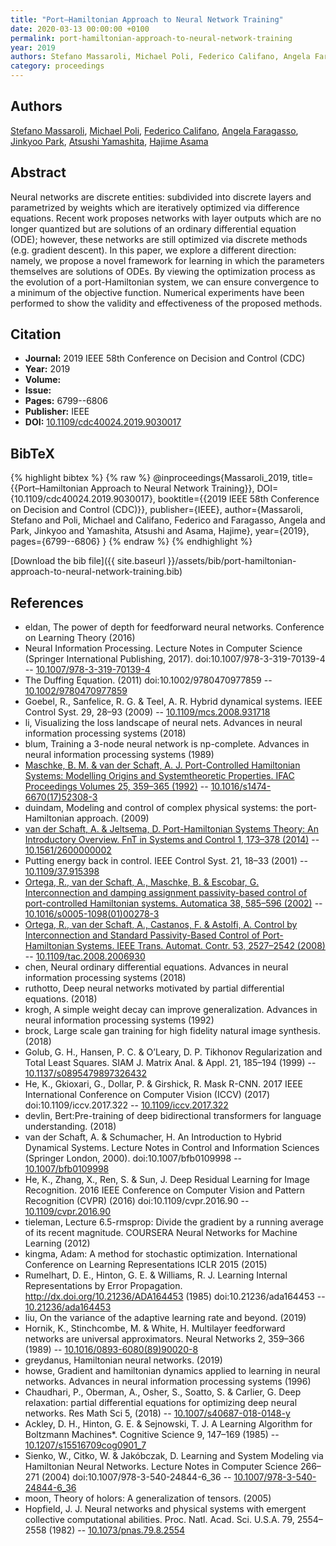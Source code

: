 ```yaml
---
title: "Port–Hamiltonian Approach to Neural Network Training"
date: 2020-03-13 00:00:00 +0100
permalink: port-hamiltonian-approach-to-neural-network-training
year: 2019
authors: Stefano Massaroli, Michael Poli, Federico Califano, Angela Faragasso, Jinkyoo Park, Atsushi Yamashita, Hajime Asama
category: proceedings
---
```

 
## Authors
[Stefano Massaroli](authors/stefano-massaroli), [Michael Poli](authors/michael-poli), [Federico Califano](authors/federico-califano), [Angela Faragasso](authors/angela-faragasso), [Jinkyoo Park](authors/jinkyoo-park), [Atsushi Yamashita](authors/atsushi-yamashita), [Hajime Asama](authors/hajime-asama)
 
## Abstract
Neural networks are discrete entities: subdivided into discrete layers and parametrized by weights which are iteratively optimized via difference equations. Recent work proposes networks with layer outputs which are no longer quantized but are solutions of an ordinary differential equation (ODE); however, these networks are still optimized via discrete methods (e.g. gradient descent). In this paper, we explore a different direction: namely, we propose a novel framework for learning in which the parameters themselves are solutions of ODEs. By viewing the optimization process as the evolution of a port-Hamiltonian system, we can ensure convergence to a minimum of the objective function. Numerical experiments have been performed to show the validity and effectiveness of the proposed methods.
 
## Citation
- **Journal:** 2019 IEEE 58th Conference on Decision and Control (CDC)
- **Year:** 2019
- **Volume:** 
- **Issue:** 
- **Pages:** 6799--6806
- **Publisher:** IEEE
- **DOI:** [10.1109/cdc40024.2019.9030017](https://doi.org/10.1109/cdc40024.2019.9030017)
 
## BibTeX
{% highlight bibtex %}
{% raw %}
@inproceedings{Massaroli_2019,
  title={{Port–Hamiltonian Approach to Neural Network Training}},
  DOI={10.1109/cdc40024.2019.9030017},
  booktitle={{2019 IEEE 58th Conference on Decision and Control (CDC)}},
  publisher={IEEE},
  author={Massaroli, Stefano and Poli, Michael and Califano, Federico and Faragasso, Angela and Park, Jinkyoo and Yamashita, Atsushi and Asama, Hajime},
  year={2019},
  pages={6799--6806}
}
{% endraw %}
{% endhighlight %}
 
[Download the bib file]({{ site.baseurl }}/assets/bib/port-hamiltonian-approach-to-neural-network-training.bib)
 
## References
- eldan, The power of depth for feedforward neural networks. Conference on Learning Theory (2016)
- Neural Information Processing. Lecture Notes in Computer Science (Springer International Publishing, 2017). doi:10.1007/978-3-319-70139-4 -- [10.1007/978-3-319-70139-4](https://doi.org/10.1007/978-3-319-70139-4)
- The Duffing Equation. (2011) doi:10.1002/9780470977859 -- [10.1002/9780470977859](https://doi.org/10.1002/9780470977859)
- Goebel, R., Sanfelice, R. G. & Teel, A. R. Hybrid dynamical systems. IEEE Control Syst. 29, 28–93 (2009) -- [10.1109/mcs.2008.931718](https://doi.org/10.1109/mcs.2008.931718)
- li, Visualizing the loss landscape of neural nets. Advances in neural information processing systems (2018)
- blum, Training a 3-node neural network is np-complete. Advances in neural information processing systems (1989)
- [Maschke, B. M. & van der Schaft, A. J. Port-Controlled Hamiltonian Systems: Modelling Origins and Systemtheoretic Properties. IFAC Proceedings Volumes 25, 359–365 (1992)](port-controlled-hamiltonian-systems-modelling-origins-and-systemtheoretic-properties) -- [10.1016/s1474-6670(17)52308-3](https://doi.org/10.1016/s1474-6670(17)52308-3)
- duindam, Modeling and control of complex physical systems: the port-Hamiltonian approach. (2009)
- [van der Schaft, A. & Jeltsema, D. Port-Hamiltonian Systems Theory: An Introductory Overview. FnT in Systems and Control 1, 173–378 (2014)](port-hamiltonian-systems-theory-an-introductory-overview) -- [10.1561/2600000002](https://doi.org/10.1561/2600000002)
- Putting energy back in control. IEEE Control Syst. 21, 18–33 (2001) -- [10.1109/37.915398](https://doi.org/10.1109/37.915398)
- [Ortega, R., van der Schaft, A., Maschke, B. & Escobar, G. Interconnection and damping assignment passivity-based control of port-controlled Hamiltonian systems. Automatica 38, 585–596 (2002)](interconnection-and-damping-assignment-passivity-based-control-of-port-controlled-hamiltonian-systems) -- [10.1016/s0005-1098(01)00278-3](https://doi.org/10.1016/s0005-1098(01)00278-3)
- [Ortega, R., van der Schaft, A., Castanos, F. & Astolfi, A. Control by Interconnection and Standard Passivity-Based Control of Port-Hamiltonian Systems. IEEE Trans. Automat. Contr. 53, 2527–2542 (2008)](control-by-interconnection-and-standard-passivity-based-control-of-port-hamiltonian-systems) -- [10.1109/tac.2008.2006930](https://doi.org/10.1109/tac.2008.2006930)
- chen, Neural ordinary differential equations. Advances in neural information processing systems (2018)
- ruthotto, Deep neural networks motivated by partial differential equations. (2018)
- krogh, A simple weight decay can improve generalization. Advances in neural information processing systems (1992)
- brock, Large scale gan training for high fidelity natural image synthesis. (2018)
- Golub, G. H., Hansen, P. C. & O’Leary, D. P. Tikhonov Regularization and Total Least Squares. SIAM J. Matrix Anal. &amp; Appl. 21, 185–194 (1999) -- [10.1137/s0895479897326432](https://doi.org/10.1137/s0895479897326432)
- He, K., Gkioxari, G., Dollar, P. & Girshick, R. Mask R-CNN. 2017 IEEE International Conference on Computer Vision (ICCV) (2017) doi:10.1109/iccv.2017.322 -- [10.1109/iccv.2017.322](https://doi.org/10.1109/iccv.2017.322)
- devlin, Bert:Pre-training of deep bidirectional transformers for language understanding. (2018)
- van der Schaft, A. & Schumacher, H. An Introduction to Hybrid Dynamical Systems. Lecture Notes in Control and Information Sciences (Springer London, 2000). doi:10.1007/bfb0109998 -- [10.1007/bfb0109998](https://doi.org/10.1007/bfb0109998)
- He, K., Zhang, X., Ren, S. & Sun, J. Deep Residual Learning for Image Recognition. 2016 IEEE Conference on Computer Vision and Pattern Recognition (CVPR) (2016) doi:10.1109/cvpr.2016.90 -- [10.1109/cvpr.2016.90](https://doi.org/10.1109/cvpr.2016.90)
- tieleman, Lecture 6.5-rmsprop: Divide the gradient by a running average of its recent magnitude. COURSERA Neural Networks for Machine Learning (2012)
- kingma, Adam: A method for stochastic optimization. International Conference on Learning Representations ICLR 2015 (2015)
- Rumelhart, D. E., Hinton, G. E. & Williams, R. J. Learning Internal Representations by Error Propagation. http://dx.doi.org/10.21236/ADA164453 (1985) doi:10.21236/ada164453 -- [10.21236/ada164453](https://doi.org/10.21236/ada164453)
- liu, On the variance of the adaptive learning rate and beyond. (2019)
- Hornik, K., Stinchcombe, M. & White, H. Multilayer feedforward networks are universal approximators. Neural Networks 2, 359–366 (1989) -- [10.1016/0893-6080(89)90020-8](https://doi.org/10.1016/0893-6080(89)90020-8)
- greydanus, Hamiltonian neural networks. (2019)
- howse, Gradient and hamiltonian dynamics applied to learning in neural networks. Advances in neural information processing systems (1996)
- Chaudhari, P., Oberman, A., Osher, S., Soatto, S. & Carlier, G. Deep relaxation: partial differential equations for optimizing deep neural networks. Res Math Sci 5, (2018) -- [10.1007/s40687-018-0148-y](https://doi.org/10.1007/s40687-018-0148-y)
- Ackley, D. H., Hinton, G. E. & Sejnowski, T. J. A Learning Algorithm for Boltzmann Machines*. Cognitive Science 9, 147–169 (1985) -- [10.1207/s15516709cog0901_7](https://doi.org/10.1207/s15516709cog0901_7)
- Sienko, W., Citko, W. & Jakóbczak, D. Learning and System Modeling via Hamiltonian Neural Networks. Lecture Notes in Computer Science 266–271 (2004) doi:10.1007/978-3-540-24844-6_36 -- [10.1007/978-3-540-24844-6_36](https://doi.org/10.1007/978-3-540-24844-6_36)
- moon, Theory of holors: A generalization of tensors. (2005)
- Hopfield, J. J. Neural networks and physical systems with emergent collective computational abilities. Proc. Natl. Acad. Sci. U.S.A. 79, 2554–2558 (1982) -- [10.1073/pnas.79.8.2554](https://doi.org/10.1073/pnas.79.8.2554)

